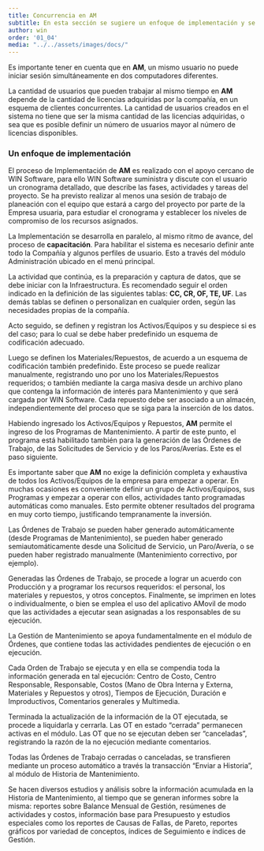 ```yaml
---
title: Concurrencia en AM
subtitle: En esta sección se sugiere un enfoque de implementación y se habla sobre la concurrencia en AM.
author: win
order: '01_04'
media: "../../assets/images/docs/"
---
```

Es importante tener en cuenta que en **AM**, un mismo usuario no puede iniciar sesión simultáneamente en dos computadores diferentes.

La cantidad de usuarios que pueden trabajar al mismo tiempo en **AM** depende de la cantidad de licencias adquiridas por la compañía, en un esquema de clientes concurrentes. La cantidad de usuarios creados en el sistema no tiene que ser la misma cantidad de las licencias adquiridas, o sea que es posible definir un número de usuarios mayor al número de licencias disponibles.

### Un enfoque de implementación

El proceso de Implementación de **AM** es realizado con el apoyo cercano de WIN Software, para ello WIN Software suministra y discute con el usuario un cronograma detallado, que describe las fases, actividades y tareas del proyecto. Se ha previsto realizar al menos una sesión de trabajo de planeación con el equipo que estará a cargo del proyecto por parte de la Empresa usuaria, para estudiar el cronograma y establecer los niveles de compromiso de los recursos asignados.

La Implementación se desarrolla en paralelo, al mismo ritmo de avance, del proceso de **capacitación**. Para habilitar el sistema es necesario definir ante todo la Compañía y algunos perfiles de usuario. Esto a través del módulo <a class="btn cl-white bg-blue">Administración</a> ubicado en el menú principal.

La actividad que continúa, es la preparación y captura de datos, que se debe iniciar con la <a class="btn cl-white bg-blue">Infraestructura</a>. Es recomendado seguir el orden indicado en la definición de las siguientes tablas: **CC, CR, OF, TE, UF**. Las demás tablas se definen o personalizan en cualquier orden, según las necesidades propias de la compañía.

Acto seguido, se definen y registran los Activos/Equipos y su despiece si es del caso; para lo cual se debe haber predefinido un esquema de codificación adecuado.

Luego se definen los Materiales/Repuestos, de acuerdo a un esquema de codificación también predefinido. Este proceso se puede realizar manualmente, registrando uno por uno los Materiales/Repuestos requeridos; o también mediante la carga masiva desde un archivo plano que contenga la información de interés para Mantenimiento y que será cargada por WIN Software. Cada repuesto debe ser asociado a un almacén, independientemente del proceso que se siga para la inserción de los datos.

Habiendo ingresado los Activos/Equipos y Repuestos, **AM** permite el ingreso de los Programas de Mantenimiento. A partir de este punto, el programa está habilitado también para la generación de las Órdenes de Trabajo, de las Solicitudes de Servicio y de los Paros/Averías. Este es el paso siguiente.

Es importante saber que **AM** no exige la definición completa y exhaustiva de todos los Activos/Equipos de la empresa para empezar a operar. En muchas ocasiones es conveniente definir un grupo de Activos/Equipos, sus Programas y empezar a operar con ellos, actividades tanto programadas automáticas como manuales. Esto permite obtener resultados del programa en muy corto tiempo, justificando tempranamente la inversión.

Las Órdenes de Trabajo se pueden haber generado automáticamente (desde Programas de Mantenimiento), se pueden haber generado semiautomáticamente desde una Solicitud de Servicio, un Paro/Avería, o se pueden haber registrado manualmente (Mantenimiento correctivo, por ejemplo).

Generadas las Órdenes de Trabajo, se procede a lograr un acuerdo con Producción y a programar los recursos requeridos: el personal, los materiales y repuestos, y otros conceptos. Finalmente, se imprimen en lotes o individualmente, o bien se emplea el uso del aplicativo AMovil de modo que las actividades a ejecutar sean asignadas a los responsables de su ejecución.

La Gestión de Mantenimiento se apoya fundamentalmente en el módulo de <a class="btn cl-white bg-blue">Órdenes</a>, que contiene todas las actividades pendientes de ejecución o en ejecución.

Cada Orden de Trabajo se ejecuta y en ella se compendia toda la información generada en tal ejecución: Centro de Costo, Centro Responsable, Responsable, Costos (Mano de Obra Interna y Externa, Materiales y Repuestos y otros), Tiempos de Ejecución, Duración e Improductivos, Comentarios generales y Multimedia.

Terminada la actualización de la información de la OT ejecutada, se procede a liquidarla y cerrarla. Las OT en estado “cerrada” permanecen activas en el módulo. Las OT que no se ejecutan deben ser “canceladas”, registrando la razón de la no ejecución mediante comentarios.

Todas las Órdenes de Trabajo cerradas o canceladas, se transfieren mediante un proceso automático a través la transacción “Enviar a Historia”, al módulo de Historia de Mantenimiento.

Se hacen diversos estudios y análisis sobre la información acumulada en la Historia de Mantenimiento, al tiempo que se generan informes sobre la misma: reportes sobre Balance Mensual de Gestión, resúmenes de actividades y costos, información base para Presupuesto y estudios especiales como los reportes de Causas de Fallas, de Pareto, reportes gráficos por variedad de conceptos, índices de Seguimiento e índices de Gestión.
